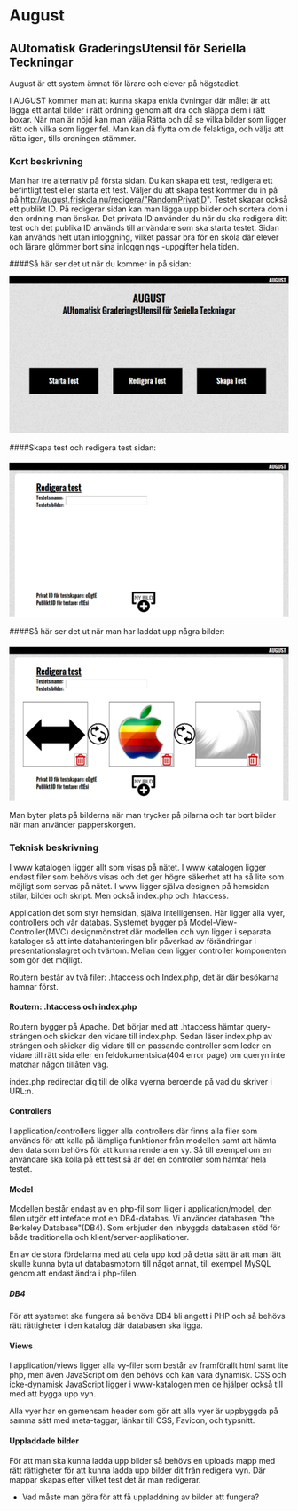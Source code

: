 # August

## AUtomatisk GraderingsUtensil för Seriella Teckningar

August är ett system ämnat för lärare och elever på högstadiet.

I AUGUST kommer man att kunna skapa enkla övningar där målet är att lägga ett
antal bilder i rätt ordning genom att dra och släppa dem i rätt boxar.
När man är nöjd kan man välja Rätta och då se vilka bilder som ligger rätt och
vilka som ligger fel. Man kan då flytta om de felaktiga, och välja att rätta igen,
tills ordningen stämmer.

### Kort beskrivning

Man har tre alternativ på första sidan. Du kan skapa ett test, redigera ett befintligt test eller starta ett test. Väljer du att skapa test kommer du in på på http://august.friskola.nu/redigera/"RandomPrivatID". Testet skapar också ett publikt ID. På redigerar sidan kan man lägga upp bilder och sortera dom i den ordning man önskar.
Det privata ID använder du när du ska redigera ditt test och det publika ID används till användare som ska starta testet.
Sidan kan används helt utan inloggning, vilket passar bra för en skola där elever och lärare glömmer bort sina inloggnings
-uppgifter hela tiden.

####Så här ser det ut när du kommer in på sidan:

![hem sida](www/images/main.png)

####Skapa test och redigera test sidan:

![redigera sida](www/images/edit.png)

####Så här ser det ut när man har laddat upp några bilder:

![redigera sidan med bilder](www/images/editpics.png)

Man byter plats på bilderna när man trycker på pilarna och tar bort bilder när man använder papperskorgen.

### Teknisk beskrivning

I www katalogen ligger allt som visas på nätet. I www katalogen ligger endast filer som behövs visas och det ger högre säkerhet att ha så lite som möjligt som servas på nätet. I www ligger själva designen på hemsidan stilar, bilder och skript. Men också index.php och .htaccess.

Application det som styr hemsidan, själva intelligensen. Här ligger alla vyer, controllers och vår databas. Systemet bygger på Model-View-Controller(MVC) designmönstret där modellen och vyn ligger i separata kataloger så att inte datahanteringen blir påverkad av förändringar i presentationslagret och tvärtom. Mellan dem ligger controller komponenten som gör det möjligt.

Routern består av två filer: .htaccess och Index.php, det är där besökarna hamnar först.

#### Routern: .htaccess och index.php

Routern bygger på Apache. Det börjar med att .htaccess hämtar query-strängen och skickar den vidare till index.php. Sedan läser index.php av strängen och skickar dig vidare till en passande controller som leder en vidare till rätt sida eller en feldokumentsida(404 error page) om queryn inte matchar någon tillåten väg.

index.php redirectar dig till de olika vyerna beroende på vad du skriver i URL:n.

#### Controllers

I application/controllers ligger alla controllers där finns alla filer som används för att kalla på lämpliga funktioner från modellen samt att hämta den data som behövs för att kunna rendera en vy. Så till exempel om en användare ska kolla på ett test så är det en controller som hämtar hela testet.

#### Model

Modellen består endast av en php-fil som liiger i application/model, den filen utgör ett inteface mot en DB4-databas.
Vi använder databasen "the Berkeley Database"(DB4). Som erbjuder den inbyggda databasen stöd för både traditionella och klient/server-applikationer. 

En av de stora fördelarna med att dela upp kod på detta sätt är att man lätt skulle kunna byta ut databasmotorn till något annat, till exempel MySQL genom att endast ändra i php-filen.
##### DB4

För att systemet ska fungera så behövs DB4 bli angett i PHP och så behövs rätt rättigheter i den katalog där databasen ska ligga.

#### Views

I application/views ligger alla vy-filer som består av framförallt html samt lite php, men även JavaScript om den behövs och kan vara dynamisk. CSS och icke-dynamisk JavaScript ligger i www-katalogen men de hjälper också till med att bygga upp vyn. 

Alla vyer har en gemensam header som gör att alla vyer är uppbyggda på samma sätt med meta-taggar, länkar till CSS, Favicon, och typsnitt.

#### Uppladdade bilder

För att man ska kunna ladda upp bilder så behövs en uploads mapp med rätt rättigheter för att kunna ladda upp bilder dit från redigera vyn. Där mappar skapas efter vilket test det är man redigerar.
* Vad måste man göra för att få uppladdning av bilder att fungera?

